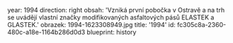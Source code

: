 year: 1994
direction: right
obsah: 'Vzniká první pobočka v Ostravě a na trh se uvádějí vlastní značky modifikovaných asfaltových pásů ELASTEK a GLASTEK.'
obrazek: 1994-1623308949.jpg
title: '1994'
id: fc305c8a-2360-480c-a18e-1164b286d0d3
blueprint: history
